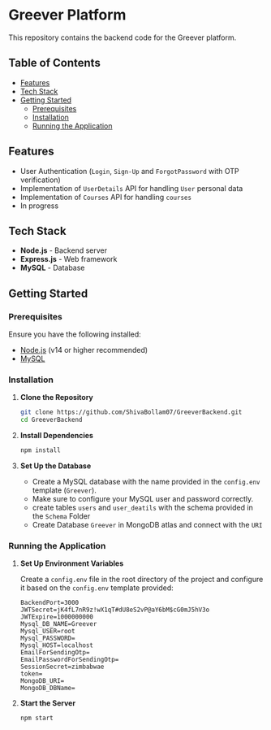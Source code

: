 # Greever Platform

This repository contains the backend code for the Greever platform.

## Table of Contents

- [Features](#features)
- [Tech Stack](#tech-stack)
- [Getting Started](#getting-started)
  - [Prerequisites](#prerequisites)
  - [Installation](#installation)
  - [Running the Application](#running-the-application)

## Features

- User Authentication (`Login`, `Sign-Up` and `ForgotPassword` with OTP verification)
- Implementation of `UserDetails` API for handling `User` personal data
- Implementation of `Courses` API for handling `courses`
- In progress

## Tech Stack

- **Node.js** - Backend server
- **Express.js** - Web framework
- **MySQL** - Database

## Getting Started

### Prerequisites

Ensure you have the following installed:

- [Node.js](https://nodejs.org/) (v14 or higher recommended)
- [MySQL](https://www.mysql.com/)

### Installation

1. **Clone the Repository**

   ```bash
   git clone https://github.com/ShivaBollam07/GreeverBackend.git
   cd GreeverBackend
   ```
2. **Install Dependencies**

   ```bash
   npm install
   ```
3. **Set Up the Database**

   - Create a MySQL database with the name provided in the `config.env` template (`Greever`).
   - Make sure to configure your MySQL user and password correctly.
   - create tables `users` and `user_deatils` with the schema provided in the `Schema` Folder
   - Create Database `Greever` in MongoDB atlas and connect with the `URI`

### Running the Application

1. **Set Up Environment Variables**

   Create a `config.env` file in the root directory of the project and configure it based on the `config.env` template provided:

   ```plaintext
   BackendPort=3000
   JWTSecret=jK4fL7nR9z!wX1qT#dU8eS2vP@aY6bM$cG0mJ5hV3o
   JWTExpire=1000000000
   Mysql_DB_NAME=Greever
   Mysql_USER=root
   Mysql_PASSWORD=
   Mysql_HOST=localhost
   EmailForSendingOtp=
   EmailPasswordForSendingOtp=
   SessionSecret=zimbabwae
   token=
   MongoDB_URI=
   MongoDB_DBName=
   ```
2. **Start the Server**

   ```bash
   npm start
   ```
